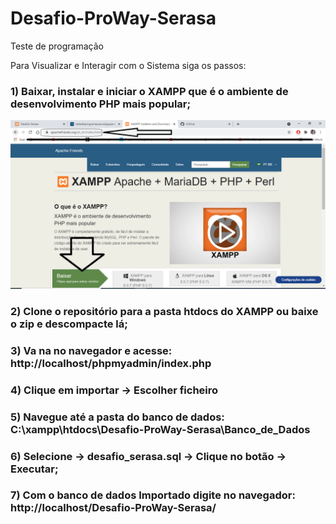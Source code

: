 # Desafio-ProWay-Serasa
 Teste de programação

 Para Visualizar e Interagir com o Sistema siga os passos:

 <h3> 1) Baixar, instalar e iniciar o XAMPP que é o ambiente de desenvolvimento PHP mais popular;</h3>
 <img src='img/baixando_xampp.PNG'/>
 <h3> 2) Clone o repositório para a pasta htdocs do XAMPP ou baixe o zip e descompacte lá;</h3>
 <h3> 3) Va na no navegador e acesse: http://localhost/phpmyadmin/index.php </h3>
 <h3> 4) Clique em importar -> Escolher ficheiro </h3>
 <h3> 5) Navegue até a pasta do banco de dados: C:\xampp\htdocs\Desafio-ProWay-Serasa\Banco_de_Dados</h3>
 <h3> 6) Selecione -> desafio_serasa.sql -> Clique no botão -> Executar;</h3>
 <h3> 7) Com o banco de dados Importado digite no navegador: http://localhost/Desafio-ProWay-Serasa/</h3>

